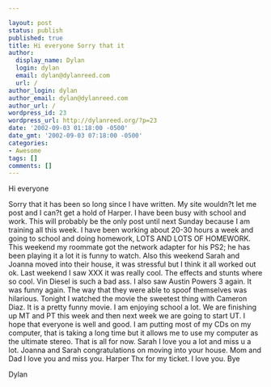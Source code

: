 ```yaml
---

layout: post
status: publish
published: true
title: Hi everyone Sorry that it
author:
  display_name: Dylan
  login: dylan
  email: dylan@dylanreed.com
  url: /
author_login: dylan
author_email: dylan@dylanreed.com
author_url: /
wordpress_id: 23
wordpress_url: http://dylanreed.org/?p=23
date: '2002-09-03 01:18:00 -0500'
date_gmt: '2002-09-03 07:18:00 -0500'
categories:
- Awesome
tags: []
comments: []
---
```


Hi everyone

Sorry that it has been so long since I have written. My site wouldn?t let me post and I can?t get a hold of Harper. I have been busy with school and work. This will probably be the only post until next Sunday because I am training all this week. I have been working about 20-30 hours a week and going to school and doing homework, LOTS AND LOTS OF HOMEWORK. This weekend my roommate got the network adapter for his PS2; he has been playing it a lot it is funny to watch. Also this weekend Sarah and Joanna moved into their house, it was stressful but I think it all worked out ok. Last weekend I saw XXX it was really cool. The effects and stunts where so cool. Vin Diesel is such a bad ass. I also saw Austin Powers 3 again. It was funny again. The way that they were able to spoof themselves was hilarious. Tonight I watched the movie the sweetest thing with Cameron Diaz. It is a pretty funny movie. I am enjoying school a lot. We are finishing up MT and PT this week and then next week we are going to start UT. I hope that everyone is well and good. I am putting most of my CDs on my computer, that is taking a long time but it allows me to use my computer as the ultimate stereo. That is all for now. Sarah I love you a lot and miss u a lot. Joanna and Sarah congratulations on moving into your house. Mom and Dad I love you and miss you. Harper Thx for my ticket. I love you. Bye

Dylan
